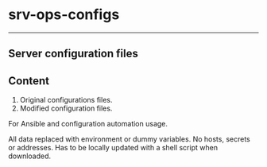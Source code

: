 # srv-ops-configs

----
## Server configuration files

## Content
1. Original configurations files.
2. Modified configuration files.

For Ansible and configuration automation usage.

All data replaced with environment or dummy variables. No hosts, secrets or addresses. Has to be locally updated with a shell script when downloaded.

